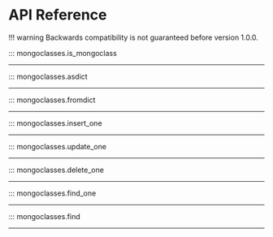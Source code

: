 # API Reference


!!! warning
    Backwards compatibility is not guaranteed before version 1.0.0.


::: mongoclasses.is_mongoclass
___

::: mongoclasses.asdict
___

::: mongoclasses.fromdict
___

::: mongoclasses.insert_one
___

::: mongoclasses.update_one
___

::: mongoclasses.delete_one
___

::: mongoclasses.find_one
___

::: mongoclasses.find
___
